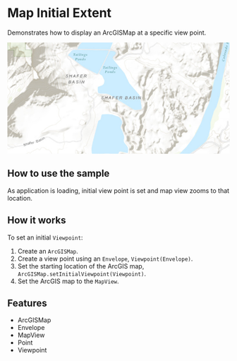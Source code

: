 <h1>Map Initial Extent</h1>

<p>Demonstrates how to display an ArcGISMap at a specific view point.</p>

<p><img src="MapInitialExtent.png"/></p>

<h2>How to use the sample</h2>

<p>As application is loading, initial view point is set and map view zooms to that location.</p>

<h2>How it works</h2>

<p>To set an initial <code>Viewpoint</code>:</p>

<ol>
    <li>Create an <code>ArcGISMap</code>.  </li>
    <li>Create a view point using an <code>Envelope</code>, <code>Viewpoint(Envelope)</code>.</li>
    <li>Set the starting location of the ArcGIS map, <code>ArcGISMap.setInitialViewpoint(Viewpoint)</code>.</li>
    <li>Set the ArcGIS map to the <code>MapView</code>.</li>
</ol>

<h2>Features</h2>

<ul>
    <li>ArcGISMap</li>
    <li>Envelope</li>
    <li>MapView</li>
    <li>Point</li>
    <li>Viewpoint</li>
</ul>


